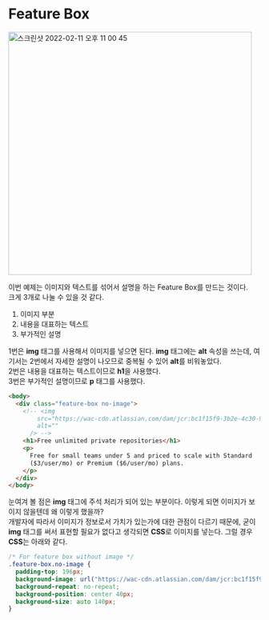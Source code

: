 # Feature Box

<img width="486" alt="스크린샷 2022-02-11 오후 11 00 45" src="https://user-images.githubusercontent.com/86224851/153604883-31609626-7c08-49a7-8885-172db617e40b.png">

이번 예제는 이미지와 텍스트를 섞어서 설명을 하는 Feature Box를 만드는 것이다.  
크게 3개로 나눌 수 있을 것 같다.

1. 이미지 부분
2. 내용을 대표하는 텍스트
3. 부가적인 설명

1번은 **img** 태그를 사용해서 이미지를 넣으면 된다. **img** 태그에는 **alt** 속성을 쓰는데, 여기서는 2번에서 자세한 설명이 나오므로 중복될 수 있어 **alt**를 비워놓았다.  
2번은 내용을 대표하는 텍스트이므로 **h1**을 사용했다.  
3번은 부가적인 설명이므로 **p** 태그를 사용했다.

```html
<body>
  <div class="feature-box no-image">
    <!-- <img
        src="https://wac-cdn.atlassian.com/dam/jcr:bc1f15f9-3b2e-4c30-9313-0ebd6175f18c/File%20Cabinet@2x.png?cdnVersion=676"
        alt=""
      /> -->
    <h1>Free unlimited private repositories</h1>
    <p>
      Free for small teams under 5 and priced to scale with Standard
      ($3/user/mo) or Premium ($6/user/mo) plans.
    </p>
  </div>
</body>
```

눈여겨 볼 점은 **img** 태그에 주석 처리가 되어 있는 부분이다. 이렇게 되면 이미지가 보이지 않을텐데 왜 이렇게 했을까?  
개발자에 따라서 이미지가 정보로서 가치가 있는가에 대한 관점이 다르기 때문에, 굳이 **img** 태그를 써서 표현할 필요가 없다고 생각되면 **CSS**로 이미지를 넣는다.
그럴 경우 **CSS**는 아래와 같다.

```css
/* For feature box without image */
.feature-box.no-image {
  padding-top: 196px;
  background-image: url("https://wac-cdn.atlassian.com/dam/jcr:bc1f15f9-3b2e-4c30-9313-0ebd6175f18c/File%20Cabinet@2x.png?cdnVersion=676");
  background-repeat: no-repeat;
  background-position: center 40px;
  background-size: auto 140px;
}
```
